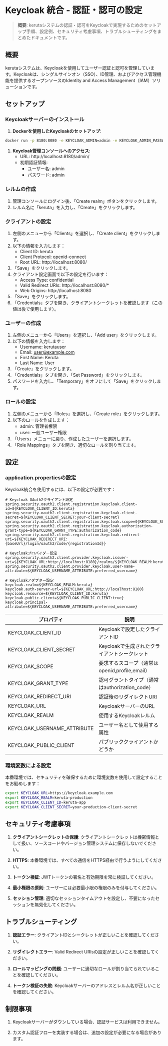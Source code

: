 # Keycloak 統合 - 認証・認可の設定

> **概要**: kerutaシステムの認証・認可をKeycloakで実現するためのセットアップ手順、設定例、セキュリティ考慮事項、トラブルシューティングをまとめたドキュメントです。

## 概要

kerutaシステムは、Keycloakを使用してユーザー認証と認可を管理しています。Keycloakは、シングルサインオン（SSO）、ID管理、およびアクセス管理機能を提供するオープンソースのIdentity and Access Management（IAM）ソリューションです。

## セットアップ

### Keycloakサーバーのインストール

1. **Dockerを使用したKeycloakのセットアップ**:

```bash
docker run -p 8180:8080 -e KEYCLOAK_ADMIN=admin -e KEYCLOAK_ADMIN_PASSWORD=admin quay.io/keycloak/keycloak:latest start-dev
```

1. **Keycloak管理コンソールへのアクセス**:
   - URL: http://localhost:8180/admin/
   - 初期認証情報:
     - ユーザー名: admin
     - パスワード: admin

### レルムの作成

1. 管理コンソールにログイン後、「Create realm」ボタンをクリックします。
2. レルム名に「keruta」を入力し、「Create」をクリックします。

### クライアントの設定

1. 左側のメニューから「Clients」を選択し、「Create client」をクリックします。
2. 以下の情報を入力します：
   - Client ID: keruta
   - Client Protocol: openid-connect
   - Root URL: http://localhost:8080/
3. 「Save」をクリックします。
4. クライアント設定画面で以下の設定を行います：
   - Access Type: confidential
   - Valid Redirect URIs: http://localhost:8080/*
   - Web Origins: http://localhost:8080
5. 「Save」をクリックします。
6. 「Credentials」タブを開き、クライアントシークレットを確認します（この値は後で使用します）。

### ユーザーの作成

1. 左側のメニューから「Users」を選択し、「Add user」をクリックします。
2. 以下の情報を入力します：
   - Username: kerutauser
   - Email: user@example.com
   - First Name: Keruta
   - Last Name: User
3. 「Create」をクリックします。
4. 「Credentials」タブを開き、「Set Password」をクリックします。
5. パスワードを入力し、「Temporary」をオフにして「Save」をクリックします。

### ロールの設定

1. 左側のメニューから「Roles」を選択し、「Create role」をクリックします。
2. 以下のロールを作成します：
   - admin: 管理者権限
   - user: 一般ユーザー権限
3. 「Users」メニューに戻り、作成したユーザーを選択します。
4. 「Role Mappings」タブを開き、適切なロールを割り当てます。

## 設定

### application.propertiesの設定

Keycloak統合を使用するには、以下の設定が必要です：

```properties
# Keycloak OAuth2クライアント設定
spring.security.oauth2.client.registration.keycloak.client-id=${KEYCLOAK_CLIENT_ID:keruta}
spring.security.oauth2.client.registration.keycloak.client-secret=${KEYCLOAK_CLIENT_SECRET:your-client-secret}
spring.security.oauth2.client.registration.keycloak.scope=${KEYCLOAK_SCOPE:openid,profile,email}
spring.security.oauth2.client.registration.keycloak.authorization-grant-type=${KEYCLOAK_GRANT_TYPE:authorization_code}
spring.security.oauth2.client.registration.keycloak.redirect-uri=${KEYCLOAK_REDIRECT_URI:{baseUrl}/login/oauth2/code/{registrationId}}

# Keycloakプロバイダー設定
spring.security.oauth2.client.provider.keycloak.issuer-uri=${KEYCLOAK_URL:http://localhost:8180}/realms/${KEYCLOAK_REALM:keruta}
spring.security.oauth2.client.provider.keycloak.user-name-attribute=${KEYCLOAK_USERNAME_ATTRIBUTE:preferred_username}

# Keycloakアダプター設定
keycloak.realm=${KEYCLOAK_REALM:keruta}
keycloak.auth-server-url=${KEYCLOAK_URL:http://localhost:8180}
keycloak.resource=${KEYCLOAK_CLIENT_ID:keruta}
keycloak.public-client=${KEYCLOAK_PUBLIC_CLIENT:true}
keycloak.principal-attribute=${KEYCLOAK_USERNAME_ATTRIBUTE:preferred_username}
```

| プロパティ                       | 説明                                |
|-----------------------------|-----------------------------------|
| KEYCLOAK_CLIENT_ID          | Keycloakで設定したクライアントID             |
| KEYCLOAK_CLIENT_SECRET      | Keycloakで生成されたクライアントシークレット        |
| KEYCLOAK_SCOPE              | 要求するスコープ（通常はopenid,profile,email） |
| KEYCLOAK_GRANT_TYPE         | 認可グラントタイプ（通常はauthorization_code）  |
| KEYCLOAK_REDIRECT_URI       | 認証後のリダイレクトURI                     |
| KEYCLOAK_URL                | KeycloakサーバーのURL                  |
| KEYCLOAK_REALM              | 使用するKeycloakレルム                   |
| KEYCLOAK_USERNAME_ATTRIBUTE | ユーザー名として使用する属性                    |
| KEYCLOAK_PUBLIC_CLIENT      | パブリッククライアントかどうか                   |

### 環境変数による設定

本番環境では、セキュリティを確保するために環境変数を使用して設定することをお勧めします：

```bash
export KEYCLOAK_URL=https://keycloak.example.com
export KEYCLOAK_REALM=keruta-production
export KEYCLOAK_CLIENT_ID=keruta-app
export KEYCLOAK_CLIENT_SECRET=your-production-client-secret
```

## セキュリティ考慮事項

1. **クライアントシークレットの保護**: クライアントシークレットは機密情報として扱い、ソースコードやバージョン管理システムに保存しないでください。

2. **HTTPS**: 本番環境では、すべての通信をHTTPS経由で行うようにしてください。

3. **トークン検証**: JWTトークンの署名と有効期限を常に検証してください。

4. **最小権限の原則**: ユーザーには必要最小限の権限のみを付与してください。

5. **セッション管理**: 適切なセッションタイムアウトを設定し、不要になったセッションを無効化してください。

## トラブルシューティング

1. **認証エラー**: クライアントIDとシークレットが正しいことを確認してください。

2. **リダイレクトエラー**: Valid Redirect URIsの設定が正しいことを確認してください。

3. **ロールマッピングの問題**: ユーザーに適切なロールが割り当てられていることを確認してください。

4. **トークン検証の失敗**: Keycloakサーバーのアドレスとレルム名が正しいことを確認してください。

## 制限事項

1. Keycloakサーバーがダウンしている場合、認証サービスは利用できません。

2. カスタム認証フローを実装する場合は、追加の設定が必要になる場合があります。